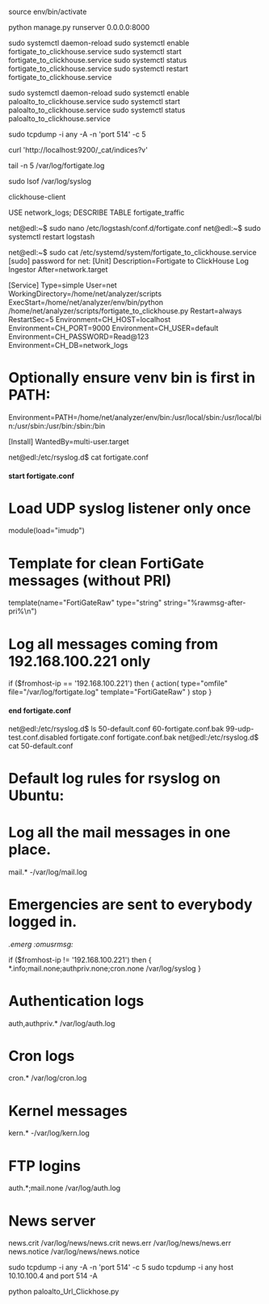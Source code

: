 source env/bin/activate

python manage.py runserver 0.0.0.0:8000




sudo systemctl daemon-reload
sudo systemctl enable fortigate_to_clickhouse.service
sudo systemctl start fortigate_to_clickhouse.service
sudo systemctl status fortigate_to_clickhouse.service
sudo systemctl restart fortigate_to_clickhouse.service

sudo systemctl daemon-reload
sudo systemctl enable paloalto_to_clickhouse.service
sudo systemctl start paloalto_to_clickhouse.service
sudo systemctl status paloalto_to_clickhouse.service


sudo tcpdump -i any -A -n 'port 514' -c 5


curl 'http://localhost:9200/_cat/indices?v'

tail -n 5 /var/log/fortigate.log

sudo lsof /var/log/syslog

clickhouse-client

USE network_logs;
DESCRIBE TABLE fortigate_traffic


net@edl:~$ sudo nano /etc/logstash/conf.d/fortigate.conf
net@edl:~$ sudo systemctl restart logstash


net@edl:~$ sudo cat /etc/systemd/system/fortigate_to_clickhouse.service
[sudo] password for net:
[Unit]
Description=Fortigate to ClickHouse Log Ingestor
After=network.target

[Service]
Type=simple
User=net
WorkingDirectory=/home/net/analyzer/scripts
ExecStart=/home/net/analyzer/env/bin/python /home/net/analyzer/scripts/fortigate_to_clickhouse.py
Restart=always
RestartSec=5
Environment=CH_HOST=localhost
Environment=CH_PORT=9000
Environment=CH_USER=default
Environment=CH_PASSWORD=Read@123
Environment=CH_DB=network_logs
# Optionally ensure venv bin is first in PATH:
Environment=PATH=/home/net/analyzer/env/bin:/usr/local/sbin:/usr/local/bin:/usr/sbin:/usr/bin:/sbin:/bin

[Install]
WantedBy=multi-user.target




net@edl:/etc/rsyslog.d$ cat fortigate.conf
#### start fortigate.conf ####

# Load UDP syslog listener only once
module(load="imudp")

# Template for clean FortiGate messages (without PRI)
template(name="FortiGateRaw" type="string" string="%rawmsg-after-pri%\n")

# Log all messages coming from 192.168.100.221 only
if ($fromhost-ip == '192.168.100.221') then {
    action(
        type="omfile"
        file="/var/log/fortigate.log"
        template="FortiGateRaw"
    )
    stop
}

#### end fortigate.conf ####
net@edl:/etc/rsyslog.d$ ls
50-default.conf  60-fortigate.conf.bak  99-udp-test.conf.disabled  fortigate.conf  fortigate.conf.bak
net@edl:/etc/rsyslog.d$ cat 50-default.conf
#  Default log rules for rsyslog on Ubuntu:

# Log all the mail messages in one place.
mail.*            -/var/log/mail.log

# Emergencies are sent to everybody logged in.
*.emerg           :omusrmsg:*

if ($fromhost-ip != '192.168.100.221') then {
    *.info;mail.none;authpriv.none;cron.none    /var/log/syslog
}

# Authentication logs
auth,authpriv.*   /var/log/auth.log

# Cron logs
cron.*            /var/log/cron.log

# Kernel messages
kern.*            -/var/log/kern.log

# FTP logins
auth.*;mail.none  /var/log/auth.log

# News server
news.crit         /var/log/news/news.crit
news.err          /var/log/news/news.err
news.notice       /var/log/news/news.notice



sudo tcpdump -i any -A -n 'port 514' -c 5
sudo tcpdump -i any host 10.10.100.4 and port 514 -A



python paloalto_Url_Clickhose.py